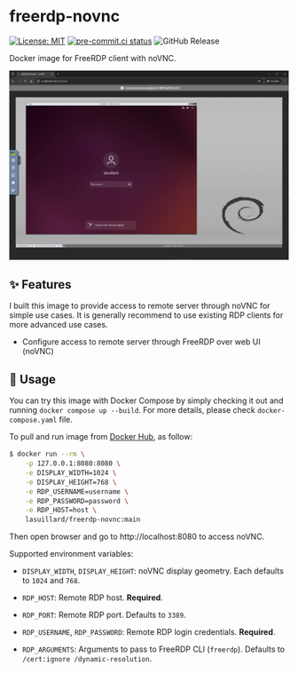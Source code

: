 # freerdp-novnc

[![License: MIT](https://img.shields.io/badge/License-MIT-yellow.svg)](https://opensource.org/licenses/MIT)
[![pre-commit.ci status](https://results.pre-commit.ci/badge/github/lasuillard/freerdp-novnc/main.svg)](https://results.pre-commit.ci/latest/github/lasuillard/freerdp-novnc/main)
![GitHub Release](https://img.shields.io/github/v/release/lasuillard/freerdp-novnc)

Docker image for FreeRDP client with noVNC.

![Demo](docs/demo.png)

## ✨ Features

I built this image to provide access to remote server through noVNC for simple use cases. It is generally recommend to use existing RDP clients for more advanced use cases.

- Configure access to remote server through FreeRDP over web UI (noVNC)

## 📔 Usage

You can try this image with Docker Compose by simply checking it out and running `docker compose up --build`. For more details, please check `docker-compose.yaml` file.

To pull and run image from [Docker Hub](https://hub.docker.com/r/lasuillard/freerdp-novnc), as follow:

```bash
$ docker run --rm \
    -p 127.0.0.1:8080:8080 \
    -e DISPLAY_WIDTH=1024 \
    -e DISPLAY_HEIGHT=768 \
    -e RDP_USERNAME=username \
    -e RDP_PASSWORD=password \
    -e RDP_HOST=host \
    lasuillard/freerdp-novnc:main
```

Then open browser and go to http://localhost:8080 to access noVNC.

Supported environment variables:

- `DISPLAY_WIDTH`, `DISPLAY_HEIGHT`: noVNC display geometry. Each defaults to `1024` and `768`.

- `RDP_HOST`: Remote RDP host. **Required**.

- `RDP_PORT`: Remote RDP port. Defaults to `3389`.

- `RDP_USERNAME`, `RDP_PASSWORD`: Remote RDP login credentials. **Required**.

- `RDP_ARGUMENTS`: Arguments to pass to FreeRDP CLI (`freerdp`). Defaults to `/cert:ignore /dynamic-resolution`.
